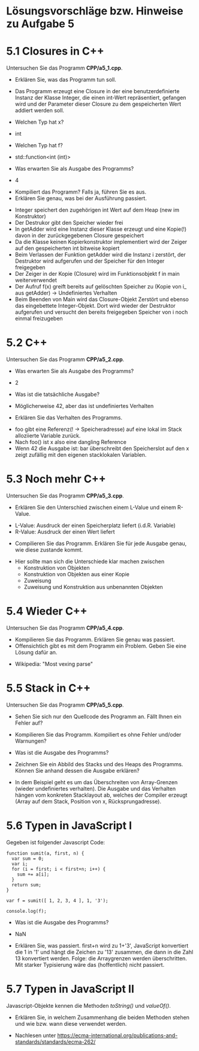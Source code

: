 # Lösungsvorschläge bzw. Hinweise zu Aufgabe 5

# 5.1 Closures in C++

Untersuchen Sie das Programm **CPP/a5_1.cpp**.

* Erklären Sie, was das Programm tun soll.
 - Das Programm erzeugt eine Closure in
   der eine benutzerdefinierte Instanz
   der Klasse Integer, die einen int-Wert
   repräsentiert, gefangen wird und 
   der Parameter dieser Closure zu dem
   gespeicherten Wert addiert werden soll. 
* Welchen Typ hat x?
 - int
* Welchen Typ hat f?
 - std::function<int (int)>
* Was erwarten Sie als Ausgabe des Programms?
 - 4
* Kompiliert das Programm? Falls ja, führen Sie es aus.
* Erklären Sie genau, was bei der Ausführung passiert.
 - Integer speichert den zugehörigen int
   Wert auf dem Heap (new im Konstruktor)
 - Der Destrukor gibt den Speicher wieder
   frei
 - In getAdder wird eine Instanz dieser 
   Klasse erzeugt und eine Kopie(!) davon
   in der zurückgegebenen Closure gespeichert
 - Da die Klasse keinen Kopierkonstruktor implementiert wird der Zeiger auf den gespeicherten int bitweise kopiert
 - Beim Verlassen der Funktion getAdder
 wird die Instanz i zerstört, der Destruktor wird aufgerufen und der Speicher für den Integer freigegeben
 - Der Zeiger in der Kopie (Closure) wird 
 im Funktionsobjekt f in main weiterverwendet
 - Der Aufruf f(x) greift bereits auf gelöschten
 Speicher zu (Kopie von i_ aus getAdder) ->
 Undefiniertes Verhalten
 - Beim Beenden von Main wird das Closure-Objekt
 Zerstört und ebenso das eingebettete Integer-Objekt. Dort wird wieder der Destruktor
 aufgerufen und versucht den bereits freigegeben Speicher von i noch einmal freizugeben

# 5.2 C++

Untersuchen Sie das Programm **CPP/a5_2.cpp**.

* Was erwarten Sie als Ausgabe des Programms?
 - 2
* Was ist die tatsächliche Ausgabe?
 - Möglicherweise 42, aber das ist undefiniertes
 Verhalten
* Erklären Sie das Verhalten des Programms.
 - foo gibt eine Referenz(! -> Speicheradresse) auf eine lokal im Stack alloziierte Variable zurück.
 - Nach foo() ist x also eine dangling Reference
 - Wenn 42 die Ausgabe ist: bar überschreibt
 den Speicherslot auf den x zeigt zufällig mit 
 den eigenen stacklokalen Variablen.

# 5.3 Noch mehr C++

Untersuchen Sie das Programm **CPP/a5_3.cpp**.

* Erklären Sie den Unterschied zwischen einem L-Value und einem R-Value.
 - L-Value: Ausdruck der einen Speicherplatz liefert (i.d.R. Variable) 
 - R-Value: Ausdruck der einen Wert liefert

* Compilieren Sie das Programm. Erklären Sie für jede Ausgabe genau, wie diese zustande kommt.

- Hier sollte man sich die Unterschiede klar
machen zwischen 
  - Konstruktion von Objekten
  - Konstruktion von Objekten aus einer Kopie
  - Zuweisung
  - Zuweisung und Konstruktion aus unbenannten Objekten

# 5.4 Wieder C++

Untersuchen Sie das Programm **CPP/a5_4.cpp**.

* Kompilieren Sie das Programm. Erklären Sie genau was passiert.
* Offensichtich gibt es mit dem Programm ein Problem. Geben Sie eine Lösung dafür an.

 - Wikipedia: "Most vexing parse"

# 5.5 Stack in C++

Untersuchen Sie das Programm **CPP/a5_5.cpp**.

* Sehen Sie sich nur den Quellcode des Programm an. Fällt Ihnen ein Fehler auf?
* Kompilieren Sie das Programm. Kompiliert es ohne Fehler und/oder Warnungen?
* Was ist die Ausgabe des Programms?

* Zeichnen Sie ein Abbild des Stacks und des Heaps des Programms. Können Sie
anhand dessen die Ausgabe erklären?

- In dem Beispiel geht es um das Überschreiten
von Array-Grenzen (wieder undefiniertes verhalten). Die Ausgabe und das Verhalten hängen vom konkreten Stacklayout ab, welches der Compiler erzeugt (Array auf dem Stack, Position von x, Rücksprungadresse). 

# 5.6 Typen in JavaScript I 

Gegeben ist folgender Javascript Code:

    function sumit(a, first, n) {
      var sum = 0;
      var i;
      for (i = first; i < first+n; i++) {
        sum += a[i];
      }
      return sum;
    }

    var f = sumit([ 1, 2, 3, 4 ], 1, '3');

    console.log(f);

* Was ist die Ausgabe des Programms?
- NaN

* Erklären Sie, was passiert.
first+n wird zu 1+'3', JavaScript konvertiert
die 1 in '1' und hängt die Zeichen zu '13' 
zusammen, die dann in die Zahl 13 konvertiert
werden. Folge: die Arraygrenzen werden überschritten. Mit starker Typisierung wäre
das (hoffentlich) nicht passiert.

# 5.7 Typen in JavaScript II

Javascript-Objekte kennen die Methoden *toString()* und *valueOf()*.

* Erklären Sie, in welchem Zusammenhang die beiden Methoden stehen und wie bzw. wann diese  verwendet werden.

- Nachlesen unter https://ecma-international.org/publications-and-standards/standards/ecma-262/